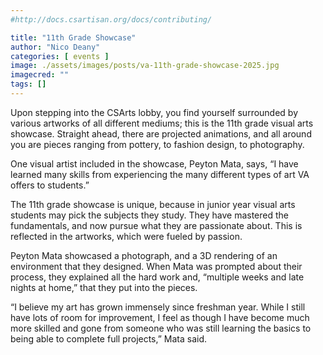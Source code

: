 ```yaml
---
#http://docs.csartisan.org/docs/contributing/

title: "11th Grade Showcase"
author: "Nico Deany"
categories: [ events ]
image: ./assets/images/posts/va-11th-grade-showcase-2025.jpg
imagecred: ""  
tags: []
---
```

Upon stepping into the CSArts lobby, you find yourself surrounded by various artworks of all different mediums; this is the 11th grade visual arts showcase. Straight ahead, there are projected animations, and all around you are pieces ranging from pottery, to fashion design, to photography. 

One visual artist included in the showcase, Peyton Mata, says, “I have learned many skills from experiencing the many different types of art VA offers to students.” 

The 11th grade showcase is unique, because in junior year visual arts students may pick the subjects they study. They have mastered the fundamentals, and now pursue what they are passionate about. This is reflected in the artworks, which were fueled by passion.

Peyton Mata showcased a photograph, and a 3D rendering of an environment that they designed. When Mata was prompted about their process, they explained all the hard work and, “multiple weeks and late nights at home,” that they put into the pieces. 

“I believe my art has grown immensely since freshman year. While I still have lots of room for improvement, I feel as though I have become much more skilled and gone from someone who was still learning the basics to being able to complete full projects,” Mata said. 